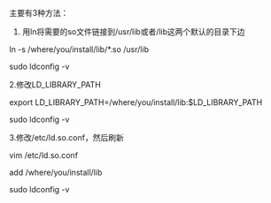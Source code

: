 主要有3种方法：

1. 用ln将需要的so文件链接到/usr/lib或者/lib这两个默认的目录下边

ln -s /where/you/install/lib/*.so /usr/lib

sudo ldconfig -v

2.修改LD_LIBRARY_PATH

export LD_LIBRARY_PATH=/where/you/install/lib:$LD_LIBRARY_PATH

sudo ldconfig -v

 

3.修改/etc/ld.so.conf，然后刷新

vim /etc/ld.so.conf

add /where/you/install/lib

sudo ldconfig -v
